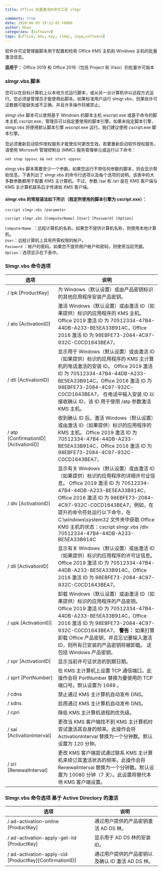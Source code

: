 ```yaml
---
title: Office 批量激活的命令工具 slmgr

comments: true
date: 2020-06-05 19:22:45 +0800
author: MLeo
categories: [Software] 
tags: [office, kms, key, slmgr, ospp,software]
---
```


软件许可证管理器脚本用于配置和检索 Office KMS 主机和 Windows 主机的批量激活信息。  

**适用于：** Office 2019 和 Office 2016（包括 Project 和 Visio）的批量许可版本

### slmgr.vbs 脚本

您可以在目标计算机上以本地方式运行脚本，或从另一台计算机中以远程方式运行。您必须是管理员才能使用此脚本。如果标准用户运行 slmgr.vbs，则某些许可证数据可能缺失或不正确，并且许多操作将被禁止。  

slmgr.vbs 脚本可以使用基于 Windows 的脚本主机 wscript.exe 或基于命令的脚本主机 cscript.exe，管理员可以指定要使用的脚本引擎。如果未指定脚本引擎，slmgr.vbs 将使用默认脚本引擎 wscript.exe 运行。我们建议使用 cscript.exe 脚本引擎。  

您必须重新启动软件授权服务才能使任何更改生效。若要重新启动软件授权服务，请使用 Microsoft 管理控制台 (MMC) 服务管理单元或运行以下命令：
```
net stop sppsvc && net start sppsvc
```
slmgr.vbs 脚本需要至少一个参数。如果您运行不带任何参数的脚本，则会显示帮助信息。下表列出了 slmgr.vbs 的命令行选项以及每个选项的说明。该表中的大多数参数都用于配置 KMS 主计算机。不过，参数 /sai 和 /sri 是在 KMS 客户端与 KMS 主计算机联系后才传递给 KMS 客户端。

#### slmgr.vbs 的常规语法如下所示（假定所使用的脚本引擎为 cscript.exe）：
```
cscript slmgr.vbs /parameter
```
```
cscript slmgr.vbs [ComputerName] [User] [Password] [Option]
```
`ComputerName `：远程计算机的名称。如果您不提供计算机名称，则使用本地计算机。  
`User`：远程计算机上具有所需权限的帐户。  
`Password` ：帐户的密码。如果您不提供用户帐户和密码，则使用当前凭据。  
`Option`：选项显示在下表中。

### Slmgr.vbs 命令选项

|选项|说明|
|--|--|
|/ ipk [ProductKey]|为 Windows（默认设置）或由产品密钥标识的其他应用程序安装产品密钥。|
|/ ato [ActivationID]|激活 Windows（默认设置）或由激活 ID（如果提供）标识的应用程序的 KMS 主机。 Office 2019 激活 ID 为 70512334-47B4-44DB-A233-BE5EA33B914C，Office 2016 激活 ID 为 98EBFE73-2084-4C97-932C-C0CD1643BEA7。|
|/ dti [ActivationID]|显示用于 Windows（默认设置）或由激活 ID（如果提供）标识的应用程序的 KMS 主计算机的电话激活的安装 ID。 Office 2019 激活 ID 为 70512334-47B4-44DB-A233-BE5EA33B914C，Office 2016 激活 ID 为 98EBFE73-2084-4C97-932C-C0CD1643BEA7。 在电话中输入安装 ID 以接收确认 ID，该 ID 用于使用 /atp 参数激活 KMS 主机。|
|/ atp [ConfirmationID][ActivationID]|收到确认 ID 后，激活 Windows（默认设置）或由激活 ID（如果提供）标识的应用程序的 KMS 主机。 Office 2019 激活 ID 为 70512334-47B4-44DB-A233-BE5EA33B914C，Office 2016 激活 ID 为 98EBFE73-2084-4C97-932C-C0CD1643BEA7。|
|/ dlv [ActivationID]|显示有关 Windows（默认设置）或由激活 ID（如果提供）标识的应用程序的详细许可证信息。 Office 2019 激活 ID 为 70512334-47B4-44DB-A233-BE5EA33B914C，Office 2016 激活 ID 为 98EBFE73-2084-4C97-932C-C0CD1643BEA7。例如，在提升的命令符处运行以下命令，在 C:\windows\system32 文件夹中获取 Office KMS 主机的状态：cscript slmgr.vbs /dlv 70512334-47B4-44DB-A233-BE5EA33B914C|
|/ dli [ActivationID]|显示有关 Windows（默认设置）或由激活 ID（如果提供）标识的应用程序的许可证信息。 Office 2019 激活 ID 为 70512334-47B4-44DB-A233-BE5EA33B914C，Office 2016 激活 ID 为 98EBFE73-2084-4C97-932C-C0CD1643BEA7。|
|/ upk [ActivationID]|卸载 Windows（默认设置）或由激活 ID（如果提供）标识的应用程序的产品密钥。 Office 2019 激活 ID 为 70512334-47B4-44DB-A233-BE5EA33B914C，Office 2016 激活 ID 为 98EBFE73-2084-4C97-932C-C0CD1643BEA7。  **警告：** 如果打算卸载 Office 产品密钥，并且忘记要输入激活 ID，则所有已安装的产品密钥将被卸载。 这包括 Windows 产品密钥。|
|/ xpr [ActivationID]|显示当前许可证状态的到期日期。|
|/ sprt [PortNumber]|在 KMS 主计算机上设置 TCP 通信端口。此操作会将 PortNumber 替换为要使用的 TCP 端口号。默认设置为 1688 。|
|/ cdns|禁止通过 KMS 主计算机自动发布 DNS。|
|/ sdns|启用通过 KMS 主计算机自动发布 DNS。|
|/ cpri|降低 KMS 主计算机进程的优先级。|
|/ sai [ActivationInterval]|更改当 KMS 客户端找不到 KMS 主计算机时尝试激活其自身的频率。此操作会将 ActivationInterval 替换为一个分钟数。默认设置为 120 分钟。|
|/ sri [RenewalInterval]|更改 KMS 客户端尝试通过联系 KMS 主计算机来续订其激活状态的频率。此操作会将 RenewalInterval 替换为一个分钟数。默认设置为 10080 分钟（7 天）。此设置将替代本地 KMS 客户端设置。|

### Slmgr.vbs 命令选项 基于 Active Directory 的激活

|选项|说明|
|--|--|
|/ ad-activation-online [ProductKey]|通过用户提供的产品密钥激活 AD DS 林。|
|/ ad-activation-apply-get-iid [ProductKey]|显示用于 AD DS 林的安装 ID。|
|/ ad-activation-apply-cid [ProductKey][ConfirmationID]|通过用户提供的产品密钥以及确认 ID 激活 AD DS 林。|